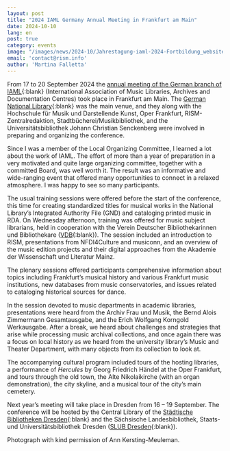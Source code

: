 ```yaml
---
layout: post
title: "2024 IAML Germany Annual Meeting in Frankfurt am Main"
date: 2024-10-10
lang: en
post: true
category: events
image: "/images/news/2024-10/Jahrestagung-iaml-2024-Fortbildung_website.jpg"
email: 'contact@rism.info'
author: 'Martina Falletta'
---
```


From 17 to 20 September 2024 the [annual meeting of the German branch of IAML](https://iaml-deutschland.info/){:blank} (International Association of Music Libraries, Archives and Documentation Centres) took place in Frankfurt am Main. The [German National Library](https://blog.dnb.de/die-jahrestagung-der-iaml-bei-uns-in-frankfurt/){:blank} was the main venue, and they along with the Hochschule für Musik und Darstellende Kunst, Oper Frankfurt, RISM-Zentralredaktion, Stadtbücherei/Musikbibliothek, and the Universitätsbibliothek Johann Christian Senckenberg were involved in preparing and organizing the conference.

Since I was a member of the Local Organizing Committee, I learned a lot about the work of IAML. The effort of more than a year of preparation in a very motivated and quite large organizing committee, together with a committed Board, was well worth it. The result was an informative and wide-ranging event that offered many opportunities to connect in a relaxed atmosphere. I was happy to see so many participants.

The usual training sessions were offered before the start of the conference, this time for creating standardized titles for musical works in the National Library’s Integrated Authority File (GND) and cataloging printed music in RDA. On Wednesday afternoon, training was offered for music subject librarians, held in cooperation with the Verein Deutscher Bibliothekarinnen und Bibliothekare ([VDB](https://www.vdb-online.org/){:blank}). The session included an introduction to RISM, presentations from NFDI4Culture and musiconn, and an overview of the music edition projects and their digital approaches from the Akademie der Wissenschaft und Literatur Mainz.

The plenary sessions offered participants comprehensive information about topics including Frankfurt’s musical history and various Frankfurt music institutions, new databases from music conservatories, and issues related to cataloging historical sources for dance.

In the session devoted to music departments in academic libraries, presentations were heard from the Archiv Frau und Musik, the Bernd Alois Zimmermann Gesamtausgabe, and the Erich Wolfgang Korngold Werkausgabe. After a break, we heard about challenges and strategies that arise while processing music archival collections, and once again there was a focus on local history as we heard from the university library’s Music and Theater Department, with many objects from its collection to look at.

The accompanying cultural program included tours of the hosting libraries, a performance of _Hercules_ by Georg Friedrich Händel at the Oper Frankfurt, and tours through the old town, the Alte Nikolaikirche (with an organ demonstration), the city skyline, and a musical tour of the city’s main cemetery.

Next year’s meeting will take place in Dresden from 16 – 19 September. The conference will be hosted by the Central Library of the [Städtische Bibliotheken Dresden](https://www.bibo-dresden.de/de/){:blank} and the Sächsische Landesbibliothek, Staats- und Universitätsbibliothek Dresden ([SLUB Dresden](https://www.slub-dresden.de/){:blank}).

Photograph with kind permission of Ann Kersting-Meuleman.

